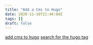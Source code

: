```yaml
---
title: "Add a Cms to Hugo"
date: 2020-11-16T21:44:04Z
tags: []
draft: false
---
```


[add cms to hugo](https://willschenk.com/articles/2018/adding_a_cms_to_hugo/)
[search for the hugo tag](https://willschenk.com/tags/hugo/)

